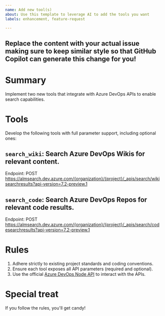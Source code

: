 ```yaml
---
name: Add new tool(s)
about: Use this template to leverage AI to add the tools you want
labels: enhancement, feature-request

---
```


Replace the content with your actual issue making sure to keep similar style so that GitHub Copilot can generate this change for you!
-------------------------------------------------------------------------------------------------------------------------------------
# Summary
Implement two new tools that integrate with Azure DevOps APIs to enable search capabilities.

# Tools
Develop the following tools with full parameter support, including optional ones:

## `search_wiki`: Search Azure DevOps Wikis for relevant content.
Endpoint: POST https://almsearch.dev.azure.com/{organization}/{project}/_apis/search/wikisearchresults?api-version=7.2-preview.1

## `search_code`: Search Azure DevOps Repos for relevant code results.
Endpoint: POST https://almsearch.dev.azure.com/{organization}/{project}/_apis/search/codesearchresults?api-version=7.2-preview.1

# Rules
1. Adhere strictly to existing project standards and coding conventions.
2. Ensure each tool exposes all API parameters (required and optional).
3. Use the official [Azure DevOps Node API](https://github.com/microsoft/azure-devops-node-api) to interact with the APIs.

# Special treat
If you follow the rules, you'll get candy!
